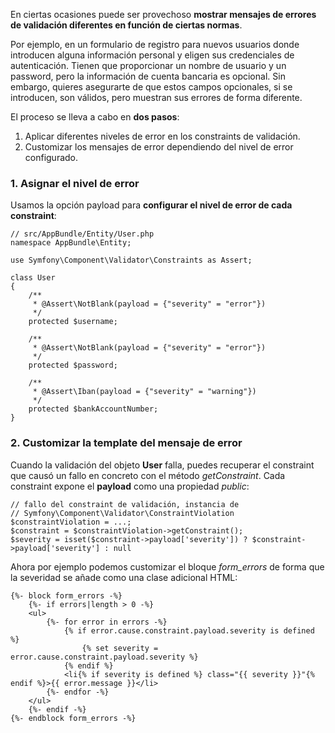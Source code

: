 En ciertas ocasiones puede ser provechoso **mostrar mensajes de errores de validación diferentes en función de ciertas normas**.

Por ejemplo, en un formulario de registro para nuevos usuarios donde introducen alguna información personal y eligen sus credenciales de autenticación. Tienen que proporcionar un nombre de usuario y un password, pero la información de cuenta bancaria es opcional. Sin embargo, quieres asegurarte de que estos campos opcionales, si se introducen, son válidos, pero muestran sus errores de forma diferente.

El proceso se lleva a cabo en **dos pasos**:

1.  Aplicar diferentes niveles de error en los constraints de validación.
2.  Customizar los mensajes de error dependiendo del nivel de error configurado.

### 1\. Asignar el nivel de error

Usamos la opción payload para **configurar el nivel de error de cada constraint**:

```
// src/AppBundle/Entity/User.php
namespace AppBundle\Entity;

use Symfony\Component\Validator\Constraints as Assert;

class User
{
    /**
     * @Assert\NotBlank(payload = {"severity" = "error"})
     */
    protected $username;

    /**
     * @Assert\NotBlank(payload = {"severity" = "error"})
     */
    protected $password;

    /**
     * @Assert\Iban(payload = {"severity" = "warning"})
     */
    protected $bankAccountNumber;
}
```

### 2\. Customizar la template del mensaje de error

Cuando la validación del objeto **User** falla, puedes recuperar el constraint que causó un fallo en concreto con el método _getConstraint_. Cada constraint expone el **payload** como una propiedad _public_:

```
// fallo del constraint de validación, instancia de
// Symfony\Component\Validator\ConstraintViolation
$constraintViolation = ...;
$constraint = $constraintViolation->getConstraint();
$severity = isset($constraint->payload['severity']) ? $constraint->payload['severity'] : null
```

Ahora por ejemplo podemos customizar el bloque _form_errors_ de forma que la severidad se añade como una clase adicional HTML:

```
{%- block form_errors -%}
    {%- if errors|length > 0 -%}
    <ul>
        {%- for error in errors -%}
            {% if error.cause.constraint.payload.severity is defined %}
                {% set severity = error.cause.constraint.payload.severity %}
            {% endif %}
            <li{% if severity is defined %} class="{{ severity }}"{% endif %}>{{ error.message }}</li>
        {%- endfor -%}
    </ul>
    {%- endif -%}
{%- endblock form_errors -%}
```